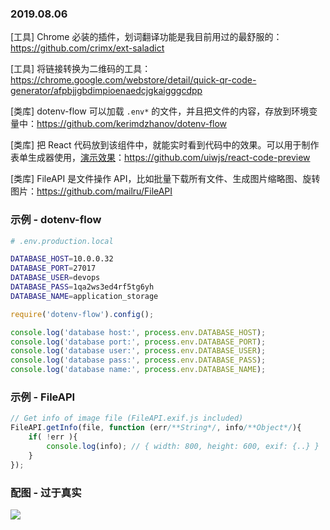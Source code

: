 ### 2019.08.06

[工具] Chrome 必装的插件，划词翻译功能是我目前用过的最舒服的：<https://github.com/crimx/ext-saladict>

[工具] 将链接转换为二维码的工具：<https://chrome.google.com/webstore/detail/quick-qr-code-generator/afpbjjgbdimpioenaedcjgkaigggcdpp>

[类库] dotenv-flow 可以加载 `.env*` 的文件，并且把文件的内容，存放到环境变量中：<https://github.com/kerimdzhanov/dotenv-flow>

[类库] 把 React 代码放到该组件中，就能实时看到代码中的效果。可以用于制作表单生成器使用，[演示效果](https://uiwjs.github.io/react-code-preview/)：<https://github.com/uiwjs/react-code-preview>

[类库] FileAPI 是文件操作 API，比如批量下载所有文件、生成图片缩略图、旋转图片：<https://github.com/mailru/FileAPI>

### 示例 - dotenv-flow
```bash
# .env.production.local

DATABASE_HOST=10.0.0.32
DATABASE_PORT=27017
DATABASE_USER=devops
DATABASE_PASS=1qa2ws3ed4rf5tg6yh
DATABASE_NAME=application_storage
```
```js
require('dotenv-flow').config();

console.log('database host:', process.env.DATABASE_HOST);
console.log('database port:', process.env.DATABASE_PORT);
console.log('database user:', process.env.DATABASE_USER);
console.log('database pass:', process.env.DATABASE_PASS);
console.log('database name:', process.env.DATABASE_NAME);
```

### 示例 - FileAPI
```js
// Get info of image file (FileAPI.exif.js included)
FileAPI.getInfo(file, function (err/**String*/, info/**Object*/){
	if( !err ){
		console.log(info); // { width: 800, height: 600, exif: {..} }
	}
});
```

### 配图 - 过于真实
![](http://qn.40zhe.com/16c609024d0cadbf)

